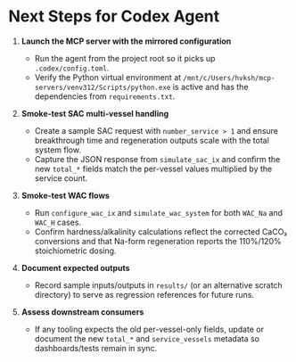 # Next Steps for Codex Agent

1. **Launch the MCP server with the mirrored configuration**
   - Run the agent from the project root so it picks up `.codex/config.toml`.
   - Verify the Python virtual environment at `/mnt/c/Users/hvksh/mcp-servers/venv312/Scripts/python.exe` is active and has the dependencies from `requirements.txt`.

2. **Smoke-test SAC multi-vessel handling**
   - Create a sample SAC request with `number_service > 1` and ensure breakthrough time and regeneration outputs scale with the total system flow.
   - Capture the JSON response from `simulate_sac_ix` and confirm the new `total_*` fields match the per-vessel values multiplied by the service count.

3. **Smoke-test WAC flows**
   - Run `configure_wac_ix` and `simulate_wac_system` for both `WAC_Na` and `WAC_H` cases.
   - Confirm hardness/alkalinity calculations reflect the corrected CaCO₃ conversions and that Na-form regeneration reports the 110%/120% stoichiometric dosing.

4. **Document expected outputs**
   - Record sample inputs/outputs in `results/` (or an alternative scratch directory) to serve as regression references for future runs.

5. **Assess downstream consumers**
   - If any tooling expects the old per-vessel-only fields, update or document the new `total_*` and `service_vessels` metadata so dashboards/tests remain in sync.
